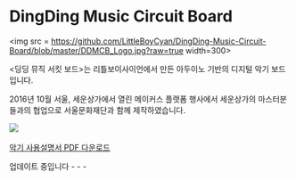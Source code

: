 # DingDing Music Circuit Board

<img src = https://github.com/LittleBoyCyan/DingDing-Music-Circuit-Board/blob/master/DDMCB_Logo.jpg?raw=true width=300>

<딩딩 뮤직 서킷 보드>는 리틀보이사이언에서 만든 아두이노 기반의 디지털 악기 보드 입니다. 

2016년 10월 서울, 세운상가에서 열린 메이커스 플랫폼 행사에서 세운상가의 마스터분들과의 협업으로 서울문화재단과 함께 제작하였습니다. 

<img src = https://dl.dropboxusercontent.com/u/18945577/Github%20-%20LittleBoyCyan/DingDingMusicCircuitBoard.jpg width=600>




<a href=http://bit.ly/dingdingmusiccircuitboard>악기 사용설명서 PDF 다운로드</a>


업데이트 중입니다 - - -
